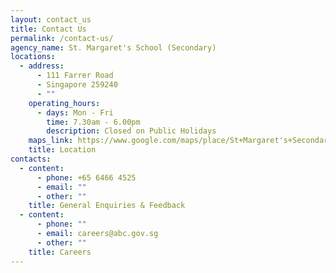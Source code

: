 ```yaml
---
layout: contact_us
title: Contact Us
permalink: /contact-us/
agency_name: St. Margaret's School (Secondary)
locations:
  - address:
      - 111 Farrer Road
      - Singapore 259240
      - ""
    operating_hours:
      - days: Mon - Fri
        time: 7.30am - 6.00pm
        description: Closed on Public Holidays
    maps_link: https://www.google.com/maps/place/St+Margaret's+Secondary+School/@1.3199602,103.8078916,17z/data=!3m2!4b1!5s0x31da1a0f79405531:0x8ee4616baeffdae0!4m5!3m4!1s0x31da1a0f83716a1f:0x23c2eabe724b905f!8m2!3d1.3199548!4d103.8100803
    title: Location
contacts:
  - content:
      - phone: +65 6466 4525
      - email: ""
      - other: ""
    title: General Enquiries & Feedback
  - content:
      - phone: ""
      - email: careers@abc.gov.sg
      - other: ""
    title: Careers
---
```


